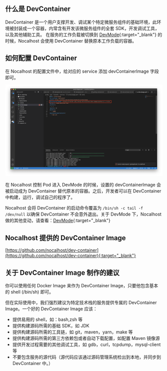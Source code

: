 ## 什么是 DevContainer

DevContainer 是一个用户支撑开发、调试某个特定微服务组件的基础环境，此环境被封装成一个容器，内常含有开发该微服务组件的全套 SDK，开发调试工具，以及其他辅助工具。
在服务的工作负载被切换到 [DevMode](https://nocalhost.dev/Concepts/devmode/){:target="_blank"} 的时候，Nocalhost 会使用 DevContainer 替换原本工作负载的容器。

## 如何配置 DevContainer

在 Nocalhost 的配置文件中，给对应的 service 添加 devContainerImage 字段即可。

![](../../assets/images/devcontainerimage.png)

在 Nocalhost 控制 Pod 进入 DevMode 的时候，设置的 devContainerImage 会被启动成为 DevContainer 替代原本的容器。之后，开发者可以在 DevContainer 中构建，运行，调试自己的程序了。

Nocalhost 会将 DevContainer 的启动命令覆盖为 `/bin/sh -c tail -f /dev/null` 以确保 DevContainer 不会意外退出。关于 DevMode 下，Nocalhost 做的其他变动，请查看：[DevMode](https://nocalhost.dev/Concepts/devmode/){:target="_blank"}

## Nocalhost 提供的 DevContainer Image

[https://github.com/nocalhost/dev-container](https://github.com/nocalhost/dev-container){:target="_blank"}

## 关于 DevContainer Image 制作的建议

你可以使用任何 Docker Image 来作为 DevContainer Image，只要他包含基本的 shell (/bin/sh) 即可。

但在实际使用中，我们强烈建议为特定技术栈的服务提供专属的 DevContainer Image。一个好的 DevContainer Image 应该：

- 提供易用的 shell，如：bash,zsh 等
- 提供构建源码所需的基础 SDK，如 JDK
- 提供构建源码所需的工具链，如 git，maven，yarn，make 等
- 提供构建源码所需的第三方依赖包或者自动下载配置，如配置 Maven 镜像源
- 提供开发过程需要的其他调试工具，如 gdb，curl，tcpdump，mysql-client 等
- 不要包含服务的源代码（源代码应该通过源码管理系统检出到本地，并同步到 DevContainer 中。）
